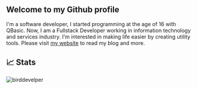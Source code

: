 ## Welcome to my Github profile

I'm a software developer, I started programming at the age of 16 with QBasic. Now, I am a Fullstack Developer working in information technology and services industry. I'm interested in making life easier by creating utility tools. Please visit [my website](https://mshaeri.com) to read my blog and more.


## 📈 Stats
<p align=left> <img src=https://komarev.com/ghpvc/?username=birddevelper alt=birddevelper /> </p>

<!--
[![Top Langs](https://github-readme-stats.vercel.app/api/top-langs/?username=birddevelper&layout=compact)](https://github.com/birddevelper/github-readme-stats)

-->
